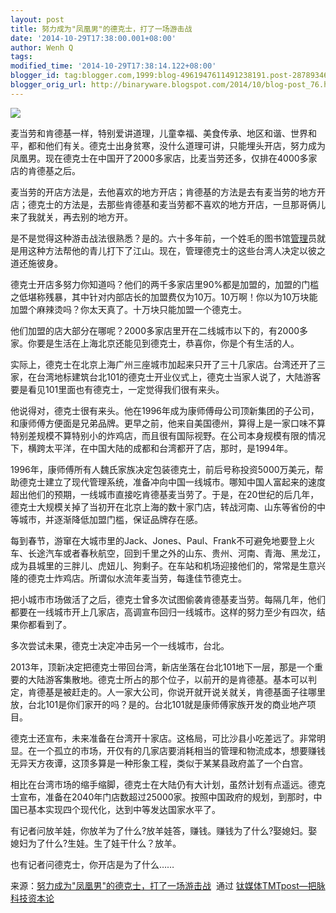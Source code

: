 ```yaml
---
layout: post
title: 努力成为"凤凰男"的德克士，打了一场游击战
date: '2014-10-29T17:38:00.001+08:00'
author: Wenh Q
tags:
modified_time: '2014-10-29T17:38:14.122+08:00'
blogger_id: tag:blogger.com,1999:blog-4961947611491238191.post-2878934646788236851
blogger_orig_url: http://binaryware.blogspot.com/2014/10/blog-post_76.html
---
```


![](https://images-blogger-opensocial.googleusercontent.com/gadgets/proxy?url=http%3A%2F%2Fwww.tmtpost.com%2Fwp-content%2Fuploads%2F2014%2F10%2F141456392839-560x372.jpg&container=blogger&gadget=a&rewriteMime=image%2F*)

麦当劳和肯德基一样，特别爱讲道理，儿童幸福、美食传承、地区和谐、世界和平，都和他们有关。德克士出身贫寒，没什么道理可讲，只能埋头开店，努力成为凤凰男。现在德克士在中国开了2000多家店，比麦当劳还多，仅排在4000多家店的肯德基之后。

麦当劳的开店方法是，去他喜欢的地方开店；肯德基的方法是去有麦当劳的地方开店；德克士的方法是，去那些肯德基和麦当劳都不喜欢的地方开店，一旦那哥俩儿来了我就关，再去别的地方开。

是不是觉得这种游击战法很熟悉？是的。六十多年前，一个姓毛的图书馆[管理](http://www.tmtpost.com/tag/%E7%AE%A1%E7%90%86)员就是用这种方法帮他的青儿打下了江山。现在，管理德克士的这些台湾人决定以彼之道还施彼身。

德克士开店多努力你知道吗？他们的两千多家店里90%都是加盟的，加盟的门槛之低堪称残暴，其中针对内部店长的加盟费仅为10万。10万啊！你以为10万块能加盟个麻辣烫吗？你太天真了。十万块只能加盟一个德克士。

他们加盟的店大部分在哪呢？2000多家店里开在二线城市以下的，有2000多家。你要是生活在上海北京还能见到德克士，恭喜你，你是个有生活的人。

实际上，德克士在北京上海广州三座城市加起来只开了三十几家店。台湾还开了三家，在台湾地标建筑台北101的德克士开业仪式上，德克士当家人说了，大陆游客要是看见101里面也有德克士，一定觉得我们很有来头。

他说得对，德克士很有来头。他在1996年成为康师傅母公司顶新集团的子公司，和康师傅方便面是兄弟品牌。更早之前，他来自美国德州，算得上是一家口味不算特别差规模不算特别小的炸鸡店，而且很有国际视野。在公司本身规模有限的情况下，横跨太平洋，在中国大陆的成都和台湾都开了店，那时，是1994年。

1996年，康师傅所有人魏氏家族决定包装德克士，前后号称投资5000万美元，帮助德克士建立了现代管理系统，准备冲向中国一线城市。哪知中国人富起来的速度超出他们的预期，一线城市直接吃肯德基麦当劳了。于是，在20世纪的后几年，德克士大规模关掉了当初开在北京上海的数十家门店，转战河南、山东等省份的中等城市，并逐渐降低加盟门槛，保证品牌存在感。

每到春节，游窜在大城市里的Jack、Jones、Paul、Frank不可避免地要登上火车、长途汽车或者春秋航空，回到千里之外的山东、贵州、河南、青海、黑龙江，成为县城里的三胖儿、虎妞儿、狗剩子。在车站和机场迎接他们的，常常是生意兴隆的德克士炸鸡店。所谓似水流年麦当劳，每逢佳节德克士。

把小城市市场做活了之后，德克士曾多次试图偷袭肯德基麦当劳。每隔几年，他们都要在一线城市开上几家店，高调宣布回归一线城市。这样的努力至少有四次，结果你都看到了。

多次尝试未果，德克士决定冲击另一个一线城市，台北。

2013年，顶新决定把德克士带回台湾，新店坐落在台北101地下一层，那是一个重要的大陆游客集散地。德克士所占的那个位子，以前开的是肯德基。基本可以判定，肯德基是被赶走的。人一家大公司，你说开就开说关就关，肯德基面子往哪里放，台北101是你们家开的吗？是的。台北101就是康师傅家族开发的商业地产项目。

德克士还宣布，未来准备在台湾开十家店。这格局，可比沙县小吃差远了。非常明显。在一个孤立的市场，开仅有的几家店要消耗相当的管理和物流成本，想要赚钱无异天方夜谭，这顶多算是一种形象工程，类似于某某县政府盖了一个白宫。

相比在台湾市场的缩手缩脚，德克士在大陆仍有大计划，虽然计划有点遥远。德克士宣布，准备在2040年门店数超过25000家。按照中国政府的规划，到那时，中国已基本实现四个现代化，达到中等发达国家水平了。

有记者问放羊娃，你放羊为了什么?放羊娃答，赚钱。赚钱为了什么?娶媳妇。娶媳妇为了什么?生娃。生了娃干什么？放羊。

也有记者问德克士，你开店是为了什么……

来源：[努力成为"凤凰男"的德克士，打了一场游击战](http://www.tmtpost.com/164061.html)  通过 [钛媒体TMTpost—把脉科技资本论](http://www.tmtpost.com/)
